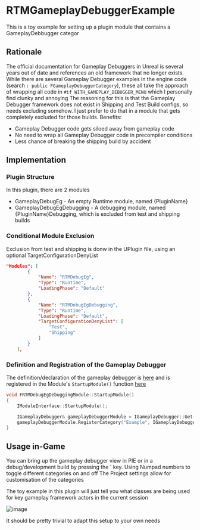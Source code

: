 # RTMGameplayDebuggerExample
This is a toy example for setting up a plugin module that contains a GameplayDebbugger categor

## Rationale
The official documentation for Gameplay Debuggers in Unreal is several years out of date and references an old framework that no longer exists. 
While there are several Gameplay Debugger examples in the engine code (search `: public FGameplayDebuggerCategory`), these all take the approach of wrapping all code in `#if WITH_GAMEPLAY_DEBUGGER_MENU` which I personally find clunky and annoying
The reasoning for this is that the Gameplay Debugger framework does not exist in Shipping and Test Build configs, so needs excluding somehow. I just prefer to do that in a module that gets completely excluded for those builds. Benefits: 
* Gameplay Debugger code gets siloed away from gameplay code
* No need to wrap all Gameplay Debugger code in precompiler conditions
* Less chance of breaking the shipping build by accident

## Implementation
### Plugin Structure
In this plugin, there are 2 modules
* GameplayDebugEg - An empty Runtime module, named {PluginName}
* GameplayDebugEgDebugging - A debugging module, named {PluginName}Debugging, which is excluded from test and shipping builds

### Conditional Module Exclusion
Exclusion from test and shipping is donw in the UPlugin file, using an optional TargetConfigurationDenyList
```json
"Modules": [
		{
			"Name": "RTMDebugEg",
			"Type": "Runtime",
			"LoadingPhase": "Default"
		},
		{
			"Name": "RTMDebugEgDebugging",
			"Type": "Runtime",
			"LoadingPhase": "Default",
			"TargetConfigurationDenyList": [
				"Test",
				"Shipping"
			]
		}
	],
```

### Definition and Registration of the Gameplay Debugger
The definition/declaration of the gameplay debugger is [here](https://github.com/rtm223/RTMGameplayDebuggerExample/tree/main/Source/RTMDebugEgDebugging/Private/Debugging) and is registered in the Module's `StartupModule()` function [here](https://github.com/rtm223/RTMGameplayDebuggerExample/edit/main/Source/RTMDebugEgDebugging/Private/Module/RTMDebugEgDebugging.cpp)
```cpp
void FRTMDebugEgDebuggingModule::StartupModule()
{
	IModuleInterface::StartupModule();

	IGameplayDebugger& gameplayDebuggerModule = IGameplayDebugger::Get();
	gameplayDebuggerModule.RegisterCategory("Example", IGameplayDebugger::FOnGetCategory::CreateStatic(&FRTMDebugCategory_Example::MakeInstance), EGameplayDebuggerCategoryState::Disabled, 9);
}
```

## Usage in-Game
You can bring up the gameplay debugger view in PIE or in a debug/development build by pressing the ' key. Using Numpad numbers to toggle different categories on and off
The Project settings allow for customisation of the categories

The toy example in this plugin will just tell you what classes are being used for key gameplay framework actors in the current session

![image](https://github.com/user-attachments/assets/dfe76d33-18e2-4fc8-83e0-9678e4f70093)

It should be pretty trivial to adapt this setup to your own needs
